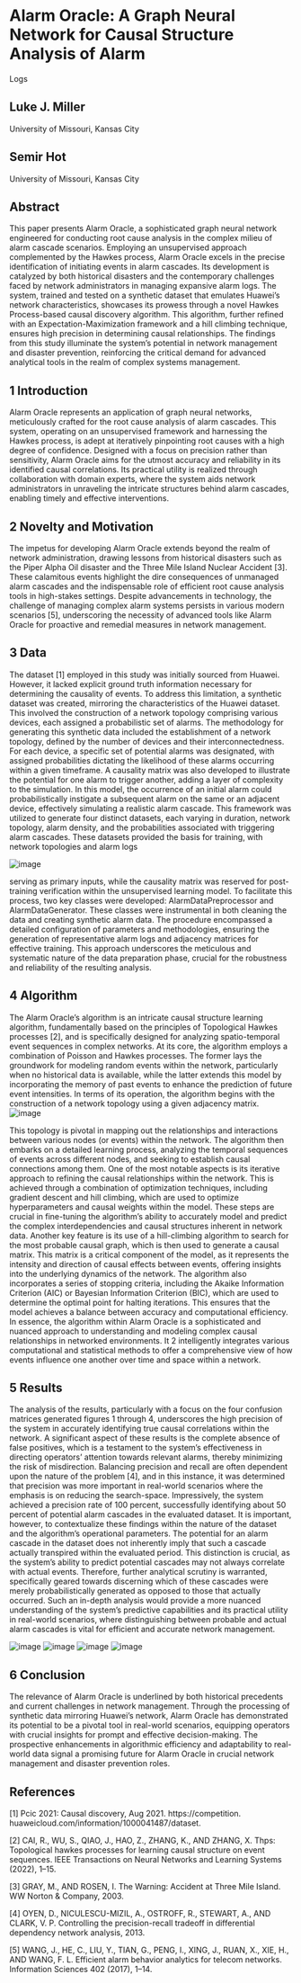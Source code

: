 # Alarm Oracle: A Graph Neural Network for Causal Structure Analysis of Alarm
Logs  
## Luke J. Miller
University of Missouri, Kansas City
## Semir Hot
University of Missouri, Kansas City
## Abstract
This paper presents Alarm Oracle, a sophisticated graph neural network engineered for conducting root cause analysis in
the complex milieu of alarm cascade scenarios. Employing an
unsupervised approach complemented by the Hawkes process,
Alarm Oracle excels in the precise identification of initiating events in alarm cascades. Its development is catalyzed
by both historical disasters and the contemporary challenges
faced by network administrators in managing expansive alarm
logs. The system, trained and tested on a synthetic dataset
that emulates Huawei’s network characteristics, showcases
its prowess through a novel Hawkes Process-based causal
discovery algorithm. This algorithm, further refined with an
Expectation-Maximization framework and a hill climbing
technique, ensures high precision in determining causal relationships. The findings from this study illuminate the system’s
potential in network management and disaster prevention, reinforcing the critical demand for advanced analytical tools in
the realm of complex systems management.  
  
## 1 Introduction
Alarm Oracle represents an application of graph neural networks, meticulously crafted for the root cause analysis of
alarm cascades. This system, operating on an unsupervised
framework and harnessing the Hawkes process, is adept at
iteratively pinpointing root causes with a high degree of confidence. Designed with a focus on precision rather than sensitivity, Alarm Oracle aims for the utmost accuracy and reliability
in its identified causal correlations. Its practical utility is realized through collaboration with domain experts, where the
system aids network administrators in unraveling the intricate structures behind alarm cascades, enabling timely and
effective interventions.  
  
## 2 Novelty and Motivation
The impetus for developing Alarm Oracle extends beyond
the realm of network administration, drawing lessons from
historical disasters such as the Piper Alpha Oil disaster and
the Three Mile Island Nuclear Accident [3]. These calamitous
events highlight the dire consequences of unmanaged alarm
cascades and the indispensable role of efficient root cause
analysis tools in high-stakes settings. Despite advancements
in technology, the challenge of managing complex alarm systems persists in various modern scenarios [5], underscoring
the necessity of advanced tools like Alarm Oracle for proactive and remedial measures in network management.
## 3 Data  
  
The dataset [1] employed in this study was initially sourced
from Huawei. However, it lacked explicit ground truth information necessary for determining the causality of events.
To address this limitation, a synthetic dataset was created,
mirroring the characteristics of the Huawei dataset. This involved the construction of a network topology comprising
various devices, each assigned a probabilistic set of alarms.
The methodology for generating this synthetic data included
the establishment of a network topology, defined by the number of devices and their interconnectedness. For each device, a
specific set of potential alarms was designated, with assigned
probabilities dictating the likelihood of these alarms occurring
within a given timeframe.
A causality matrix was also developed to illustrate the
potential for one alarm to trigger another, adding a layer of
complexity to the simulation. In this model, the occurrence of
an initial alarm could probabilistically instigate a subsequent
alarm on the same or an adjacent device, effectively simulating a realistic alarm cascade. This framework was utilized
to generate four distinct datasets, each varying in duration,
network topology, alarm density, and the probabilities associated with triggering alarm cascades. These datasets provided
the basis for training, with network topologies and alarm logs  
  
![image](https://github.com/Luke-J-Miller/AlarmOracle/assets/111100132/60347d09-cf4a-4eb1-8152-48aa6cd05555)
  
serving as primary inputs, while the causality matrix was reserved for post-training verification within the unsupervised
learning model. To facilitate this process, two key classes
were developed: AlarmDataPreprocessor and AlarmDataGenerator. These classes were instrumental in both cleaning the
data and creating synthetic alarm data. The procedure encompassed a detailed configuration of parameters and methodologies, ensuring the generation of representative alarm logs
and adjacency matrices for effective training. This approach
underscores the meticulous and systematic nature of the data
preparation phase, crucial for the robustness and reliability of
the resulting analysis.  
  
## 4 Algorithm
The Alarm Oracle’s algorithm is an intricate causal structure
learning algorithm, fundamentally based on the principles
of Topological Hawkes processes [2], and is specifically designed for analyzing spatio-temporal event sequences in complex networks. At its core, the algorithm employs a combination of Poisson and Hawkes processes. The former lays the
groundwork for modeling random events within the network,
particularly when no historical data is available, while the
latter extends this model by incorporating the memory of past
events to enhance the prediction of future event intensities.
In terms of its operation, the algorithm begins with the construction of a network topology using a given adjacency matrix.  
![image](https://github.com/Luke-J-Miller/AlarmOracle/assets/111100132/ba965cbf-9029-4c29-a6a6-940459a0ef36)  
  
This topology is pivotal in mapping out the relationships
and interactions between various nodes (or events) within the
network. The algorithm then embarks on a detailed learning
process, analyzing the temporal sequences of events across
different nodes, and seeking to establish causal connections
among them.
One of the most notable aspects is its iterative approach to
refining the causal relationships within the network. This is
achieved through a combination of optimization techniques,
including gradient descent and hill climbing, which are used
to optimize hyperparameters and causal weights within the
model. These steps are crucial in fine-tuning the algorithm’s
ability to accurately model and predict the complex interdependencies and causal structures inherent in network data.
Another key feature is its use of a hill-climbing algorithm
to search for the most probable causal graph, which is then
used to generate a causal matrix. This matrix is a critical
component of the model, as it represents the intensity and
direction of causal effects between events, offering insights
into the underlying dynamics of the network.
The algorithm also incorporates a series of stopping criteria, including the Akaike Information Criterion (AIC) or
Bayesian Information Criterion (BIC), which are used to determine the optimal point for halting iterations. This ensures
that the model achieves a balance between accuracy and computational efficiency.
In essence, the algorithm within Alarm Oracle is a sophisticated and nuanced approach to understanding and modeling
complex causal relationships in networked environments. It
2
intelligently integrates various computational and statistical
methods to offer a comprehensive view of how events influence one another over time and space within a network.  
  
## 5 Results
The analysis of the results, particularly with a focus on the
four confusion matrices generated figures 1 through 4, underscores the high precision of the system in accurately identifying true causal correlations within the network. A significant
aspect of these results is the complete absence of false positives, which is a testament to the system’s effectiveness in
directing operators’ attention towards relevant alarms, thereby
minimizing the risk of misdirection. Balancing precision and
recall are often dependent upon the nature of the problem [4],
and in this instance, it was determined that precision was more
important in real-world scenarios where the emphasis is on
reducing the search-space. Impressively, the system achieved
a precision rate of 100 percent, successfully identifying about
50 percent of potential alarm cascades in the evaluated dataset.
It is important, however, to contextualize these findings
within the nature of the dataset and the algorithm’s operational parameters. The potential for an alarm cascade in the
dataset does not inherently imply that such a cascade actually
transpired within the evaluated period. This distinction is crucial, as the system’s ability to predict potential cascades may
not always correlate with actual events. Therefore, further
analytical scrutiny is warranted, specifically geared towards
discerning which of these cascades were merely probabilistically generated as opposed to those that actually occurred.
Such an in-depth analysis would provide a more nuanced
understanding of the system’s predictive capabilities and its
practical utility in real-world scenarios, where distinguishing between probable and actual alarm cascades is vital for
efficient and accurate network management.  
  
![image](https://github.com/Luke-J-Miller/AlarmOracle/assets/111100132/22aec3e3-f47c-4719-aeaf-ebefd19c03a9)
![image](https://github.com/Luke-J-Miller/AlarmOracle/assets/111100132/3a429bc9-715c-4d3d-8b3c-2c427c8aa746)
![image](https://github.com/Luke-J-Miller/AlarmOracle/assets/111100132/9925494d-09c2-4d44-b213-1ecaf5532d20)
![image](https://github.com/Luke-J-Miller/AlarmOracle/assets/111100132/669fda77-639c-47dd-b0ce-b5c50ade3b18)  
  
## 6 Conclusion
The relevance of Alarm Oracle is underlined by both historical
precedents and current challenges in network management.
Through the processing of synthetic data mirroring Huawei’s
network, Alarm Oracle has demonstrated its potential to be a
pivotal tool in real-world scenarios, equipping operators with
crucial insights for prompt and effective decision-making.
The prospective enhancements in algorithmic efficiency and
adaptability to real-world data signal a promising future for
Alarm Oracle in crucial network management and disaster
prevention roles.  
  
## References  
[1] Pcic 2021: Causal discovery, Aug 2021. https://competition.
huaweicloud.com/information/1000041487/dataset.  
  
[2] CAI, R., WU, S., QIAO, J., HAO, Z., ZHANG, K., AND ZHANG, X.
Thps: Topological hawkes processes for learning causal structure on
event sequences. IEEE Transactions on Neural Networks and Learning
Systems (2022), 1–15.  
  
[3] GRAY, M., AND ROSEN, I. The Warning: Accident at Three Mile Island.
WW Norton & Company, 2003.  
  
[4] OYEN, D., NICULESCU-MIZIL, A., OSTROFF, R., STEWART, A., AND
CLARK, V. P. Controlling the precision-recall tradeoff in differential
dependency network analysis, 2013.  
  
[5] WANG, J., HE, C., LIU, Y., TIAN, G., PENG, I., XING, J., RUAN,
X., XIE, H., AND WANG, F. L. Efficient alarm behavior analytics for
telecom networks. Information Sciences 402 (2017), 1–14.

